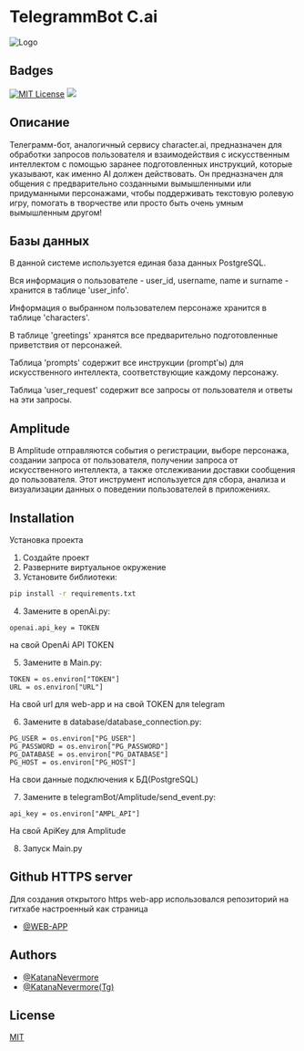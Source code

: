 # TelegrammBot C.ai

![Logo](https://www.mlyearning.org/wp-content/uploads/2023/05/Character.AI-Review.jpg)


## Badges

[![MIT License](https://img.shields.io/badge/License-MIT-green.svg)](https://choosealicense.com/licenses/mit/)
<a href="https://codeclimate.com/github/NevermoreKatana/TelegrammBot/maintainability"><img src="https://api.codeclimate.com/v1/badges/a18bbde6ceb83d476c9c/maintainability" /></a>


## Описание
Телеграмм-бот, аналогичный сервису character.ai, предназначен для обработки запросов пользователя и взаимодействия с искусственным интеллектом с помощью заранее подготовленных инструкций, которые указывают, как именно AI должен действовать. Он предназначен для общения с предварительно созданными вымышленными или придуманными персонажами, чтобы поддерживать текстовую ролевую игру, помогать в творчестве или просто быть очень умным вымышленным другом!


## Базы данных
В данной системе используется единая база данных PostgreSQL.

Вся информация о пользователе - user_id, username, name и surname - хранится в таблице 'user_info'.

Информация о выбранном пользователем персонаже хранится в таблице 'characters'.

В таблице 'greetings' хранятся все предварительно подготовленные приветствия от персонажей.

Таблица 'prompts' содержит все инструкции (prompt'ы) для искусственного интеллекта, соответствующие каждому персонажу.

Таблица 'user_request' содержит все запросы от пользователя и ответы на эти запросы.

## Amplitude
В Amplitude отправляются события о регистрации, выборе персонажа, создании запроса от пользователя, получении запроса от искусственного интеллекта, а также отслеживании доставки сообщения до пользователя. Этот инструмент используется для сбора, анализа и визуализации данных о поведении пользователей в приложениях.

## Installation
Установка проекта
1. Создайте проект
2. Разверните виртуальное окружение
3. Установите библиотеки:
```bash
pip install -r requirements.txt
```
 4. Замените в openAi.py:
```
openai.api_key = TOKEN 
```
на свой OpenAi API TOKEN

 5. Замените в Main.py:
 ```
TOKEN = os.environ["TOKEN"]
URL = os.environ["URL"]
 ```
 На свой url для web-app и на свой TOKEN для telegram

 6. Замените в database/database_connection.py:
 ```
PG_USER = os.environ["PG_USER"]
PG_PASSWORD = os.environ["PG_PASSWORD"]
PG_DATABASE = os.environ["PG_DATABASE"]
PG_HOST = os.environ["PG_HOST"]
 ```
 На свои данные подключения к БД(PostgreSQL)

 7. Замените в telegramBot/Amplitude/send_event.py:
 ```
 api_key = os.environ["AMPL_API"]
 ```
 На свой ApiKey для Amplitude

8. Запуск Main.py

## Github HTTPS server
Для создания открытого https web-app использовался репозиторий на гитхабе настроенный как страница
- [@WEB-APP](https://github.com/NevermoreKatana/web-app)

## Authors

- [@KatanaNevermore](https://github.com/NevermoreKatana)
- [@KatanaNevermore(Tg)](https://t.me/nevermorekatana)

## License

[MIT](https://github.com/NevermoreKatana/TelegrammBot/blob/main/LICENSE)


